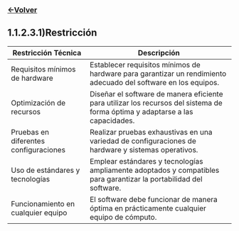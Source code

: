 ### [<-Volver](README.md)
## 1.1.2.3.1)Restricción
| Restricción Técnica                   | Descripción                                                                                                                  |
|--------------------------------------|------------------------------------------------------------------------------------------------------------------------------|
| Requisitos mínimos de hardware        | Establecer requisitos mínimos de hardware para garantizar un rendimiento adecuado del software en los equipos.               |
| Optimización de recursos              | Diseñar el software de manera eficiente para utilizar los recursos del sistema de forma óptima y adaptarse a las capacidades. |
| Pruebas en diferentes configuraciones | Realizar pruebas exhaustivas en una variedad de configuraciones de hardware y sistemas operativos.                            |
| Uso de estándares y tecnologías       | Emplear estándares y tecnologías ampliamente adoptados y compatibles para garantizar la portabilidad del software.            |
| Funcionamiento en cualquier equipo    | El software debe funcionar de manera óptima en prácticamente cualquier equipo de cómputo.   